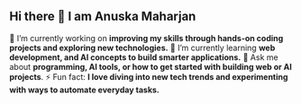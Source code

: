 ## Hi there 👋 I am Anuska Maharjan

🔭 I’m currently working on **improving my skills through hands-on coding projects and exploring new technologies.**
🌱 I’m currently learning **web development, and AI concepts to build smarter applications.**
💬 Ask me about **programming, AI tools, or how to get started with building web or AI projects**.
⚡ Fun fact: **I love diving into new tech trends and experimenting with ways to automate everyday tasks.**


<!--
**anuskamhzn/anuskamhzn** is a ✨ _special_ ✨ repository because its `README.md` (this file) appears on your GitHub profile.

Here are some ideas to get you started:

- 🔭 I’m currently working on ...
- 🌱 I’m currently learning ...
- 👯 I’m looking to collaborate on ...
- 🤔 I’m looking for help with ...
- 💬 Ask me about ...
- 📫 How to reach me: ...
- 😄 Pronouns: ...
- ⚡ Fun fact: ...
-->

